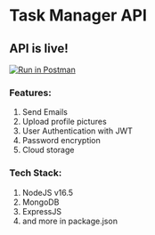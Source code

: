 # Task Manager API
## API is live!
[![Run in Postman](https://run.pstmn.io/button.svg)](https://god.postman.co/run-collection/a404d317ec3d64901aa3?action=collection%2Fimport#?env%5BTask%20Manager%20API%20(Prod)%5D=W3sia2V5IjoidXJsIiwidmFsdWUiOiIiLCJlbmFibGVkIjp0cnVlfSx7ImtleSI6ImF1dGhUb2tlbiIsInZhbHVlIjoiIiwiZW5hYmxlZCI6dHJ1ZX0seyJrZXkiOiJpZCIsInZhbHVlIjoiIiwiZW5hYmxlZCI6dHJ1ZX0seyJrZXkiOiJ0YXNrSWQiLCJ2YWx1ZSI6IiIsImVuYWJsZWQiOnRydWV9XQ==)

### Features:
1. Send Emails
2. Upload profile pictures
3. User Authentication with JWT
4. Password encryption
5. Cloud storage

### Tech Stack:
1. NodeJS v16.5
2. MongoDB
3. ExpressJS
4. and more in package.json
